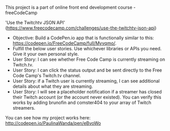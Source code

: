 This project is a part of online front end development course - freeCodeCamp

'Use the Twitchtv JSON API' (https://www.freecodecamp.com/challenges/use-the-twitchtv-json-api)
-    Objective: Build a CodePen.io app that is functionally similar to this: https://codepen.io/FreeCodeCamp/full/Myvqmo/.
-    Fulfill the below user stories. Use whichever libraries or APIs you need. Give it your own personal style.
-    User Story: I can see whether Free Code Camp is currently streaming on Twitch.tv.
-    User Story: I can click the status output and be sent directly to the Free Code Camp's Twitch.tv channel.
-    User Story: if a Twitch user is currently streaming, I can see additional details about what they are streaming.
-    User Story: I will see a placeholder notification if a streamer has closed their Twitch account (or the account never existed). You can verify this works by adding brunofin and comster404 to your array of Twitch streamers.

You can see how my project works here: http://codepen.io/PaulinaWanda/pen/eBvoWo

